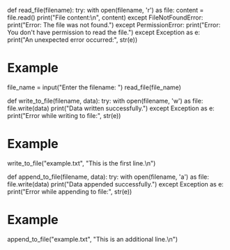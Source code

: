 def read_file(filename):
    try:
        with open(filename, 'r') as file:
            content = file.read()
            print("File content:\n", content)
    except FileNotFoundError:
        print("Error: The file was not found.")
    except PermissionError:
        print("Error: You don't have permission to read the file.")
    except Exception as e:
        print("An unexpected error occurred:", str(e))

# Example
file_name = input("Enter the filename: ")
read_file(file_name)



def write_to_file(filename, data):
    try:
        with open(filename, 'w') as file:
            file.write(data)
        print("Data written successfully.")
    except Exception as e:
        print("Error while writing to file:", str(e))

# Example
write_to_file("example.txt", "This is the first line.\n")


def append_to_file(filename, data):
    try:
        with open(filename, 'a') as file:
            file.write(data)
        print("Data appended successfully.")
    except Exception as e:
        print("Error while appending to file:", str(e))

# Example
append_to_file("example.txt", "This is an additional line.\n")


    
